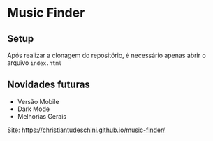 # Music Finder
## Setup
Após realizar a clonagem do repositório, é necessário apenas abrir o arquivo ```index.html```

## Novidades futuras
* Versão Mobile
* Dark Mode
* Melhorias Gerais

Site: https://christiantudeschini.github.io/music-finder/

